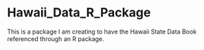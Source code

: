 # Hawaii_Data_R_Package

This is a package I am creating to have the Hawaii State Data Book referenced through an R package.
